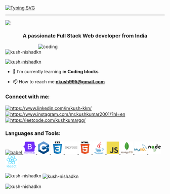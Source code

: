 <!--# नमस्ते (Namaste)🙏, I'mK Kush!-->
[![Typing SVG](https://readme-typing-svg.demolab.com?font=Fira+Code&pause=1000&color=16FF23&random=false&width=435&lines=%E0%A4%A8%E0%A4%AE%E0%A4%B8%E0%A5%8D%E0%A4%A4%E0%A5%87+I%2Cm+Kush+Nishad)](https://git.io/typing-svg)
<hr>
<img align='center' src="https://i.pinimg.com/originals/2a/53/65/2a53651a35816f499270d8275fd5318f.gif">


<h3 align="center">A passionate Full Stack Web developer from India</h3>
<img align="right" alt="coding" width="400" src="https://github.com/Kush-Nishadkn/Kush-Nishadkn/blob/main/gifcoding.gif">

<p align="left"> <img src="https://komarev.com/ghpvc/?username=kush-nishadkn&label=Profile%20views&color=0e75b6&style=flat" alt="kush-nishadkn" /> </p>

<p align="left"> <a href="https://github.com/ryo-ma/github-profile-trophy"><img src="https://github-profile-trophy.vercel.app/?username=kush-nishadkn" alt="kush-nishadkn" /></a> </p>

- 🌱 I’m currently learning **in Coding blocks**

- 📫 How to reach me **nkush995@gmail.com**

<h3 align="left">Connect with me:</h3>
<p align="left">
<a href="https://linkedin.com/in/https://www.linkedin.com/in/kush-kkn/" target="blank"><img align="center" src="https://raw.githubusercontent.com/rahuldkjain/github-profile-readme-generator/master/src/images/icons/Social/linked-in-alt.svg" alt="https://www.linkedin.com/in/kush-kkn/" height="30" width="40" /></a>
<a href="https://instagram.com/https://www.instagram.com/mr.kushkumar2001/?hl=en" target="blank"><img align="center" src="https://raw.githubusercontent.com/rahuldkjain/github-profile-readme-generator/master/src/images/icons/Social/instagram.svg" alt="https://www.instagram.com/mr.kushkumar2001/?hl=en" height="30" width="40" /></a>
<a href="https://www.leetcode.com/https://leetcode.com/kushkumargg/" target="blank"><img align="center" src="https://raw.githubusercontent.com/rahuldkjain/github-profile-readme-generator/master/src/images/icons/Social/leet-code.svg" alt="https://leetcode.com/kushkumargg/" height="30" width="40" /></a>
</p>

<h3 align="left">Languages and Tools:</h3>
<p align="left"> <a href="https://babeljs.io/" target="_blank" rel="noreferrer"> <img src="https://www.vectorlogo.zone/logos/babeljs/babeljs-icon.svg" alt="babel" width="40" height="40"/> </a> <a href="https://getbootstrap.com" target="_blank" rel="noreferrer"> <img src="https://raw.githubusercontent.com/devicons/devicon/master/icons/bootstrap/bootstrap-plain-wordmark.svg" alt="bootstrap" width="40" height="40"/> </a> <a href="https://www.w3schools.com/cpp/" target="_blank" rel="noreferrer"> <img src="https://raw.githubusercontent.com/devicons/devicon/master/icons/cplusplus/cplusplus-original.svg" alt="cplusplus" width="40" height="40"/> </a> <a href="https://www.w3schools.com/css/" target="_blank" rel="noreferrer"> <img src="https://raw.githubusercontent.com/devicons/devicon/master/icons/css3/css3-original-wordmark.svg" alt="css3" width="40" height="40"/> </a> <a href="https://expressjs.com" target="_blank" rel="noreferrer"> <img src="https://raw.githubusercontent.com/devicons/devicon/master/icons/express/express-original-wordmark.svg" alt="express" width="40" height="40"/> </a> <a href="https://www.w3.org/html/" target="_blank" rel="noreferrer"> <img src="https://raw.githubusercontent.com/devicons/devicon/master/icons/html5/html5-original-wordmark.svg" alt="html5" width="40" height="40"/> </a> <a href="https://www.java.com" target="_blank" rel="noreferrer"> <img src="https://raw.githubusercontent.com/devicons/devicon/master/icons/java/java-original.svg" alt="java" width="40" height="40"/> </a> <a href="https://developer.mozilla.org/en-US/docs/Web/JavaScript" target="_blank" rel="noreferrer"> <img src="https://raw.githubusercontent.com/devicons/devicon/master/icons/javascript/javascript-original.svg" alt="javascript" width="40" height="40"/> </a> <a href="https://www.mongodb.com/" target="_blank" rel="noreferrer"> <img src="https://raw.githubusercontent.com/devicons/devicon/master/icons/mongodb/mongodb-original-wordmark.svg" alt="mongodb" width="40" height="40"/> </a> <a href="https://www.mysql.com/" target="_blank" rel="noreferrer"> <img src="https://raw.githubusercontent.com/devicons/devicon/master/icons/mysql/mysql-original-wordmark.svg" alt="mysql" width="40" height="40"/> </a> <a href="https://nodejs.org" target="_blank" rel="noreferrer"> <img src="https://raw.githubusercontent.com/devicons/devicon/master/icons/nodejs/nodejs-original-wordmark.svg" alt="nodejs" width="40" height="40"/> </a> <a href="https://reactjs.org/" target="_blank" rel="noreferrer"> <img src="https://raw.githubusercontent.com/devicons/devicon/master/icons/react/react-original-wordmark.svg" alt="react" width="40" height="40"/> </a> </p>

<p><img align="left" src="https://github-readme-stats.vercel.app/api/top-langs?username=kush-nishadkn&show_icons=true&locale=en&layout=compact" alt="kush-nishadkn" /></p>

<p>&nbsp;<img align="center" src="https://github-readme-stats.vercel.app/api?username=kush-nishadkn&show_icons=true&locale=en" alt="kush-nishadkn" /></p>

<p><img align="center" src="https://github-readme-streak-stats.herokuapp.com/?user=kush-nishadkn&" alt="kush-nishadkn" /></p>
